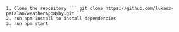     1. Clone the repository ``` git clone https://github.com/lukasz-patalan/weatherAppNyby.git ```
    2. run npm install to install dependencies
    3. run npm start

